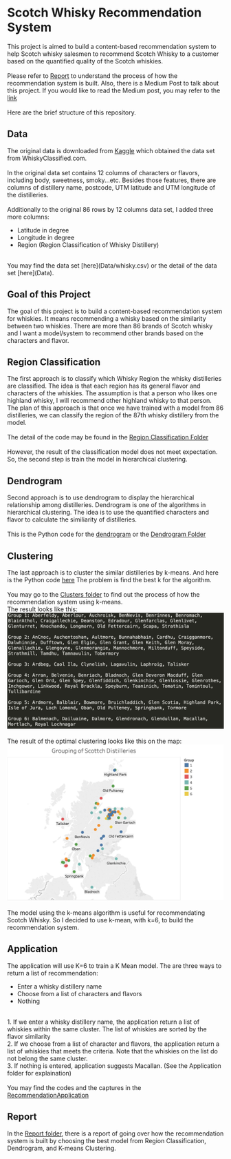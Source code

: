 # Scotch Whisky Recommendation System

This project is aimed to build a content-based recommendation system to help Scotch whisky salesmen to recommend Scotch Whisky to a customer based on the quantified quality of the Scotch whiskies. 
<br><br>
Please refer to [Report](/Report) to understand the process of how the recommendation system is built. Also, there is a Medium Post to talk about this project. If you would like to read the Medium post, you may refer to the <a href="https://towardsdatascience.com/recommending-scotch-whisky-ea440c2eb289">link</a>
<br><br>
Here are the brief structure of this repository.

## Data
The original data is downloaded from <a href="https://www.kaggle.com/koki25ando/scotch-whisky-dataset">Kaggle</a> which obtained the data set from WhiskyClassified.com.
<br><br>
In the original data set contains 12 columns of characters or flavors, including body, sweetness, smoky...etc. Besides those features, there are columns of distillery name, postcode, UTM latitude and UTM longitude of the distilleries.
<br><br>
Additionally to the original 86 rows by 12 columns data set, I added three more columns:
<ul>
	<li>Latitude in degree</li>
	<li>Longitude in degree</li>
	<li>Region (Region Classification of Whisky Distillery)</li>
</ul>
<br>
You may find the data set [here](Data/whisky.csv) or the detail of the data set [here](Data).

## Goal of this Project
The goal of this project is to build a content-based recommendation system for whiskies. It means recommending a whisky based on the similarity between two whiskies. There are more than 86 brands of Scotch whisky and I want a model/system to recommend other brands based on the characters and flavor.

## Region Classification
The first approach is to classify which Whisky Region the whisky distilleries are classified. The idea is that each region has its general flavor and characters of the whiskies. The assumption is that a person who likes one highland whisky, I will recommend other highland whisky to that person. The plan of this approach is that once we have trained with a model from 86 distilleries, we can classify the region of the 87th whisky distillery from the model.
<br><br>
The detail of the code may be found in the [Region Classification Folder](RegionClassification)
<br><br>
However, the result of the classification model does not meet expectation. So, the second step is train the model in hierarchical clustering.

## Dendrogram
Second approach is to use dendrogram to display the hierarchical relationship among distilleries. Dendrogram is one of the algorithms in hierarchical clustering. The idea is to use the quantified characters and flavor to calculate the similiarity of distilleries.
<br><br>
This is the Python code for the <a href="Dendrogram/whisky_dendrogram.py">dendrogram</a> or the [Dendrogram Folder](Dendrogram)

## Clustering
The last approach is to cluster the similar distilleries by k-means. And here is the Python code [here](Clusters/whisky_clustering.py) The problem is find the best k for the algorithm.
<br><br>
You may go to the [Clusters folder](Clusters) to find out the process of how the recommendation system using k-means.
<br>
The result looks like this:
<br>
<img src="Images/cluster_result.png">
<br><br>
The result of the optimal clustering looks like this on the map:
<br>
<img src="Images/ClusteringDistilleries.jpg">
<br><br>
The model using the k-means algorithm is useful for recommendating Scotch Whisky. So I decided to use k-mean, with k=6, to build the recommendation system.

## Application
The application will use K=6 to train a K Mean model. The are three ways to return a list of recommendation:
<ul>
	<li>Enter a whisky distillery name</li>
	<li>Choose from a list of characters and flavors</li>
	<li>Nothing</li>
</ul>
<br>
1. If we enter a whisky distillery name, the application return a list of whiskies within the same cluster. The list of whiskies are sorted by the flavor similarity<br>
2. If we choose from a list of character and flavors, the application return a list of whiskies that meets the criteria. Note that the whiskies on the list do not belong the same cluster.<br>
3. If nothing is entered, application suggests Macallan. (See the Application folder for explaination) 
<br>
<br>
You may find the codes and the captures in the <a href="https://github.com/jacquessham/ScotchWhisky/tree/master/RecommendationApplication">RecommendationApplication</a>

## Report
In the [Report folder](Report), there is a report of going over how the recommendation system is built by choosing the best model from Region Classification, Dendrogram, and K-means Clustering.
